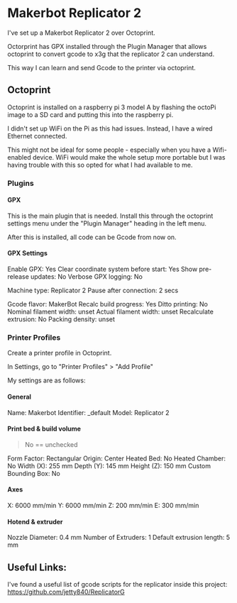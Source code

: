 
# Makerbot Replicator 2

I've set up a Makerbot Replicator 2 over Octoprint.

Octorprint has GPX installed through the Plugin Manager that allows octoprint to convert gcode to x3g that the replicator 2 can understand.

This way I can learn and send Gcode to the printer via octoprint.

## Octoprint

Octoprint is installed on a raspberry pi 3 model A by flashing the octoPi image to a SD card and putting this into the raspberry pi.

I didn't set up WiFi on the Pi as this had issues. Instead, I have a wired Ethernet connected.

This might not be ideal for some people - especially when you have a Wifi-enabled device. WiFi would make the whole setup more portable but I was having trouble with this so opted for what I had available to me.

### Plugins

#### GPX

This is the main plugin that is needed. Install this through the octoprint settings menu under the "Plugin Manager" heading in the left menu.

After this is installed, all code can be Gcode from now on.

#### GPX Settings

Enable GPX: Yes
Clear coordinate system before start: Yes
Show pre-release updates: No
Verbose GPX logging: No

Machine type: Replicator 2
Pause after connection: 2 secs

Gcode flavor: MakerBot
Recalc build progress: Yes
Ditto printing: No
Nominal filament width: unset
Actual filament width: unset
Recalculate extrusion: No
Packing density: unset

### Printer Profiles

Create a printer profile in Octoprint.

In Settings, go to "Printer Profiles" > "Add Profile"

My settings are as follows:

#### General

Name: Makerbot
Identifier: _default
Model: Replicator 2

#### Print bed & build volume

> No == unchecked

Form Factor: Rectangular
Origin: Center
Heated Bed: No
Heated Chamber: No
Width (X): 255 mm
Depth (Y): 145 mm
Height (Z): 150 mm
Custom Bounding Box: No

#### Axes

X: 6000 mm/min
Y: 6000 mm/min
Z: 200 mm/min
E: 300 mm/min

#### Hotend & extruder

Nozzle Diameter: 0.4 mm
Number of Extruders: 1
Default extrusion length: 5 mm

## Useful Links:
I've found a useful list of gcode scripts for the replicator inside this project:
https://github.com/jetty840/ReplicatorG
